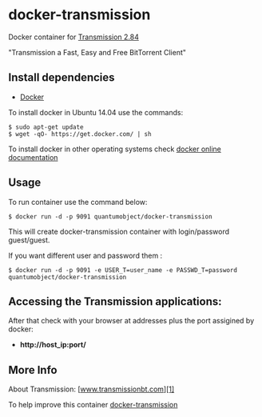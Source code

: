 # docker-transmission

Docker container for [Transmission 2.84][3]

"Transmission a Fast, Easy and Free BitTorrent Client"

## Install dependencies

  - [Docker][2]

To install docker in Ubuntu 14.04 use the commands:

    $ sudo apt-get update
    $ wget -qO- https://get.docker.com/ | sh

 To install docker in other operating systems check [docker online documentation][4]

## Usage

To run container use the command below:

    $ docker run -d -p 9091 quantumobject/docker-transmission

This will create docker-transmission container with login/password guest/guest.

If you want different user and password them : 

    $ docker run -d -p 9091 -e USER_T=user_name -e PASSWD_T=password quantumobject/docker-transmission

## Accessing the Transmission applications:

After that check with your browser at addresses plus the port assigined by docker:

  - **http://host_ip:port/**

## More Info

About Transmission: [www.transmissionbt.com][1]

To help improve this container [docker-transmission][5]

[1]:http://www.transmissionbt.com/
[2]:https://www.docker.com
[3]:https://trac.transmissionbt.com/wiki/Changes#version-2.84
[4]:http://docs.docker.com
[5]:https://github.com/QuantumObject/docker-transmission

